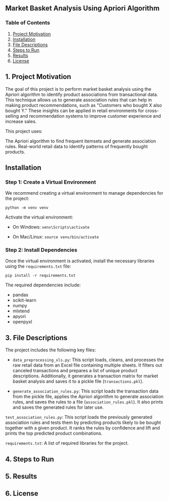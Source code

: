 ## Market Basket Analysis Using Apriori Algorithm

### Table of Contents

1. [Project Motivation](#motivation)
2. [Installation](#installation)
3. [File Descriptions](#descriptions)
4. [Steps to Run](#steps)
5. [Results](#results)
6. [License](#license)

## 1. Project Motivation <a name="motivation"></a>

The goal of this project is to perform market basket analysis using the Apriori algorithm to identify product associations from transactional data. This technique allows us to generate association rules that can help in making product recommendations, such as "Customers who bought X also bought Y." These insights can be applied in retail environments for cross-selling and recommendation systems to improve customer experience and increase sales.

This project uses:

The Apriori algorithm to find frequent itemsets and generate association rules.
Real-world retail data to identify patterns of frequently bought products.

## Installation <a name="installation"></a>

### Step 1: Create a Virtual Environment

We recommend creating a virtual environment to manage dependencies for the project:

`python -m venv venv`

Activate the virtual environment:

- On Windows:
  `venv\Scripts\activate`

- On Mac/Linux:
  `source venv/bin/activate`

### Step 2: Install Dependencies

Once the virtual environment is activated, install the necessary libraries using the `requirements.txt` file:

`pip install -r requirements.txt`

The required dependencies include:

- pandas
- scikit-learn
- numpy
- mlxtend
- apyori
- openpyxl

## 3. File Descriptions <a name="descriptions"></a>

The project includes the following key files:

- `data_preprocessing_xls.py`: This script loads, cleans, and processes the raw retail data from an Excel file containing multiple sheets. It filters out canceled transactions and prepares a list of unique product descriptions. Additionally, it generates a transaction matrix for market basket analysis and saves it to a pickle file (`transactions.pkl`).

- `generate_association_rules.py`: This script loads the transaction data from the pickle file, applies the Apriori algorithm to generate association rules, and saves the rules to a file (`association_rules.pkl`). It also prints and saves the generated rules for later use.

`test_association_rules.py`: This script loads the previously generated association rules and tests them by predicting products likely to be bought together with a given product. It ranks the rules by confidence and lift and prints the top predicted product combinations.

`requirements.txt`: A list of required libraries for the project.

## 4. Steps to Run <a name="steps"></a>

## 5. Results <a name="results"></a>

## 6. License <a name="License"></a>
